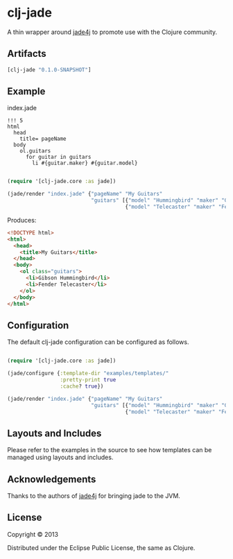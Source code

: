 # clj-jade

A thin wrapper around [jade4j](https://github.com/neuland/jade4j) to promote use with the Clojure community.

## Artifacts

```clojure
[clj-jade "0.1.0-SNAPSHOT"]
```

## Example

index.jade

```
!!! 5
html
  head
    title= pageName
  body
    ol.guitars
      for guitar in guitars
        li #{guitar.maker} #{guitar.model} 
```


```clojure

(require '[clj-jade.core :as jade])

(jade/render "index.jade" {"pageName" "My Guitars"
                           "guitars" [{"model" "Hummingbird" "maker" "Gibson"} 
                                      {"model" "Telecaster" "maker" "Fender"}]})
```

Produces:

```html
<!DOCTYPE html>
<html>
  <head>
    <title>My Guitars</title>
  </head>
  <body>
    <ol class="guitars">
      <li>Gibson Hummingbird</li>
      <li>Fender Telecaster</li>
    </ol>
  </body>
</html>
```

## Configuration 

The default clj-jade configuration can be configured as follows.

```clojure

(require '[clj-jade.core :as jade])

(jade/configure {:template-dir "examples/templates/"
                 :pretty-print true
                 :cache? true})

(jade/render "index.jade" {"pageName" "My Guitars"
                           "guitars" [{"model" "Hummingbird" "maker" "Gibson"} 
                                      {"model" "Telecaster" "maker" "Fender"}]})
```
## Layouts and Includes

Please refer to the examples in the source to see how templates can be managed using layouts and includes. 

## Acknowledgements

Thanks to the authors of [jade4j](https://github.com/neuland/jade4j) for bringing jade to the JVM.

## License

Copyright © 2013 

Distributed under the Eclipse Public License, the same as Clojure.
